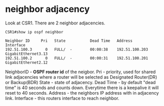 # neighbor adjacency


Look at CSR1.  There are 2 neighbor adjacencies.

```
CSR1#show ip ospf neighbor 

Neighbor ID     Pri   State           Dead Time   Address         Interface
192.51.100.3      0   FULL/  -        00:00:38    192.51.100.203  GigabitEthernet3.13
192.51.100.2      0   FULL/  -        00:00:31    192.51.100.201  GigabitEthernet2.12
```

NeighborID - **OSPF router id** of the neigbor.
Pri - priority, used for shared link adjacencies where a router will be selected as Designated Router(DR) or Backup(BDR)
State - state of adjacency.
Dead Time - by default "dead time" is 40 seconds and counts down.  Everytime there is a keepalive it will reset to 40 seconds. 
Address - the neighbors IP address with in adjacency link.
Interface - this routers interface to reach neighbor.
